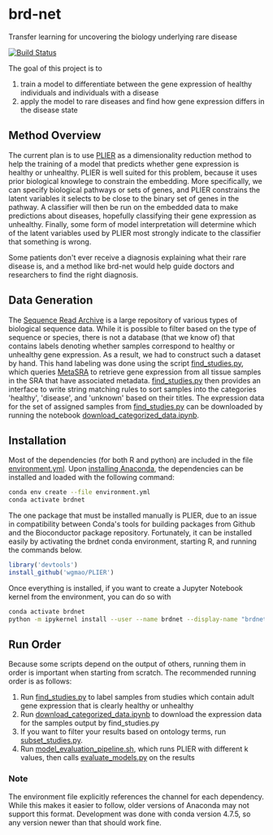 # brd-net
Transfer learning for uncovering the biology underlying rare disease

[![Build Status](https://travis-ci.com/greenelab/brd-net.svg?branch=master)](https://travis-ci.org/ben-heil/brd-net)

The goal of this project is to 
1. train a model to differentiate between the gene expression of healthy individuals and individuals with a disease
2. apply the model to rare diseases and find how gene expression differs in the disease state

## Method Overview
The current plan is to use [PLIER](https://github.com/wgmao/PLIER) as a dimensionality reduction method to help the training of a model that
predicts whether gene expression is healthy or unhealthy. 
PLIER is well suited for this problem, because it uses prior biological knowlege to constrain the embedding.
More specifically, we can specify biological pathways or sets of genes, and PLIER constrains the latent variables it selects to be close to the binary set of genes in the pathway.
A classifier will then be run on the embedded data to make predictions about diseases, hopefully classifying their gene expression as unhealthy.
Finally, some form of model interpretation will determine which of the latent variables used by PLIER most strongly indicate to the classifier that something is wrong.

Some patients don't ever receive a diagnosis explaining what their rare disease is, and a method like brd-net would help guide doctors and researchers to find the right diagnosis.

## Data Generation
The [Sequence Read Archive](https://www.ncbi.nlm.nih.gov/sra) is a large repository of various types of biological sequence data.
While it is possible to filter based on the type of sequence or species, there is not a database (that we know of) that contains labels denoting whether samples
correspond to healthy or unhealthy gene expression. 
As a result, we had to construct such a dataset by hand.
This hand labeling was done using the script [find\_studies.py](find_studies.py/), which queries [MetaSRA](http://metasra.biostat.wisc.edu/) to retrieve
gene expression from all tissue samples in the SRA that have associated metadata.
[find\_studies.py](find_studies.py/) then provides an interface to write string matching rules to sort samples into 
the categories 'healthy', 'disease', and 'unknown' based on their titles. 
The expression data for the set of assigned samples from [find\_studies.py](find_studies.py/) can be downloaded by running the notebook [download\_categorized\_data.ipynb](download_categorized_data.ipynb/).


## Installation
Most of the dependencies (for both R and python) are included in the file [environment.yml](environment.yml/).
Upon [installing Anaconda](https://docs.anaconda.com/anaconda/install/), the dependencies can be installed and loaded with the following command:

```sh
conda env create --file environment.yml
conda activate brdnet
```

The one package that must be installed manually is PLIER, due to an issue in compatibility between Conda's tools for
building packages from Github and the Bioconductor package repository.
Fortunately, it can be installed easily by activating the brdnet conda environment, starting R, and running the commands below.

```R
library('devtools')
install_github('wgmao/PLIER')
```


Once everything is installed, if you want to create a Jupyter Notebook kernel from the environment, you can do so with

```sh
conda activate brdnet
python -m ipykernel install --user --name brdnet --display-name "brdnet"
```
## Run Order 
Because some scripts depend on the output of others, running them in order is important when starting from scratch.
The recommended running order is as follows:

1. Run [find\_studies.py](find_studies.py/) to label samples from studies which contain adult gene expression that is clearly healthy or unhealthy
2. Run [download\_categorized\_data.ipynb](download_categorized_data.ipynb/) to download the expression data for the samples output by find\_studies.py
3. If you want to filter your results based on ontology terms, run [subset\_studies.py](subset_studies.py/).
4. Run [model\_evaluation\_pipeline.sh](model_evaluation_pipeline.sh/), which runs PLIER with different k values, then calls [evaluate\_models.py](evaluate_models.py/) on the results

### Note
The environment file explicitly references the channel for each dependency.
While this makes it easier to follow, older versions of Anaconda may not support this format.
Development was done with conda version 4.7.5, so any version newer than that should work fine.
